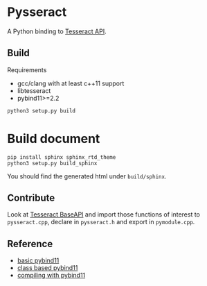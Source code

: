 Pysseract
=========

A Python binding to [Tesseract API](https://github.com/tesseract-ocr/tesseract).

## Build

Requirements

- gcc/clang with at least c++11 support
- libtesseract
- pybind11>=2.2

```bash
python3 setup.py build
```

# Build document

```
pip install sphinx sphinx_rtd_theme
python3 setup.py build_sphinx
```

You should find the generated html under `build/sphinx`.

## Contribute

Look at [Tesseract BaseAPI](https://github.com/tesseract-ocr/tesseract/blob/master/src/api/baseapi.cpp)
and import those functions of interest to
`pysseract.cpp`, declare in `pysseract.h` and export in `pymodule.cpp`.

## Reference

- [basic pybind11](https://pybind11.readthedocs.io/en/master/basics.html)
- [class based pybind11](https://pybind11.readthedocs.io/en/master/classes.html)
- [compiling with pybind11](https://pybind11.readthedocs.io/en/master/compiling.html)